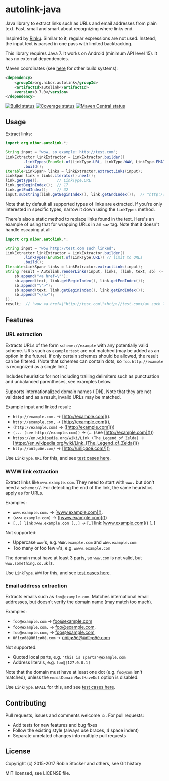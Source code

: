 autolink-java
=============

Java library to extract links such as URLs and email addresses from plain text.
Fast, small and smart about recognizing where links end.

Inspired by [Rinku](https://github.com/vmg/rinku). Similar to it, regular
expressions are not used. Instead, the input text is parsed in one pass with
limited backtracking.

This library requires Java 7. It works on Android (minimum API level 15). It has no external dependencies.

Maven coordinates
(see
[here](https://search.maven.org/#artifactdetails|org.nibor.autolink|autolink|0.7.0|jar)
for other build systems):

```xml
<dependency>
    <groupId>org.nibor.autolink</groupId>
    <artifactId>autolink</artifactId>
    <version>0.7.0</version>
</dependency>
```

[![Build status](https://travis-ci.org/robinst/autolink-java.svg?branch=master)](https://travis-ci.org/robinst/autolink-java)
[![Coverage status](https://coveralls.io/repos/github/robinst/autolink-java/badge.svg?branch=master)](https://coveralls.io/github/robinst/autolink-java?branch=master)
[![Maven Central status](https://img.shields.io/maven-central/v/org.nibor.autolink/autolink.svg)](https://search.maven.org/#search%7Cga%7C1%7Cg%3A%22org.nibor.autolink%22%20AND%20a%3A%22autolink%22)


Usage
-----

Extract links:

```java
import org.nibor.autolink.*;

String input = "wow, so example: http://test.com";
LinkExtractor linkExtractor = LinkExtractor.builder()
        .linkTypes(EnumSet.of(LinkType.URL, LinkType.WWW, LinkType.EMAIL))
        .build();
Iterable<LinkSpan> links = linkExtractor.extractLinks(input);
LinkSpan link = links.iterator().next();
link.getType();        // LinkType.URL
link.getBeginIndex();  // 17
link.getEndIndex();    // 32
input.substring(link.getBeginIndex(), link.getEndIndex());  // "http://test.com"
```

Note that by default all supported types of links are extracted. If
you're only interested in specific types, narrow it down using the
`linkTypes` method.

There's also a static method to replace links found in the text. Here's
an example of using that for wrapping URLs in an `<a>` tag. Note that it
doesn't handle escaping at all:

```java
import org.nibor.autolink.*;

String input = "wow http://test.com such linked";
LinkExtractor linkExtractor = LinkExtractor.builder()
        .linkTypes(EnumSet.of(LinkType.URL)) // limit to URLs
        .build();
Iterable<LinkSpan> links = linkExtractor.extractLinks(input);
String result = Autolink.renderLinks(input, links, (link, text, sb) -> {
    sb.append("<a href=\"");
    sb.append(text, link.getBeginIndex(), link.getEndIndex());
    sb.append("\">");
    sb.append(text, link.getBeginIndex(), link.getEndIndex());
    sb.append("</a>");
});
result;  // "wow <a href=\"http://test.com\">http://test.com</a> such linked"
```

Features
--------

### URL extraction

Extracts URLs of the form `scheme://example` with any potentially valid scheme.
URIs such as `example:test` are not matched (may be added as an option in the
future). If only certain schemes should be allowed, the result can be filtered.
(Note that schemes can contain dots, so `foo.http://example` is recognized as
a single link.)

Includes heuristics for not including trailing delimiters such as punctuation
and unbalanced parentheses, see examples below.

Supports internationalized domain names (IDN). Note that they are not validated
and as a result, invalid URLs may be matched.

Example input and linked result:

* `http://example.com.` → [http://example.com]().
* `http://example.com,` → [http://example.com](),
* `(http://example.com)` → ([http://example.com]())
* `(... (see http://example.com))` → (... (see [http://example.com]()))
* `https://en.wikipedia.org/wiki/Link_(The_Legend_of_Zelda)` →
  [https://en.wikipedia.org/wiki/Link_(The_Legend_of_Zelda)]()
* `http://üñîçøðé.com/` → [http://üñîçøðé.com/]()

Use `LinkType.URL` for this, and see [test
cases here](src/test/java/org/nibor/autolink/AutolinkUrlTest.java).

### WWW link extraction

Extract links like `www.example.com`. They need to start with `www.` but
don't need a `scheme://`. For detecting the end of the link, the same
heuristics apply as for URLs.

Examples:

* `www.example.com.` → [www.example.com]().
* `(www.example.com)` → ([www.example.com]())
* `[..] link:www.example.com [..]` → \[..\] link:[www.example.com]() \[..\]

Not supported:

* Uppercase `www`'s, e.g. `WWW.example.com` and `wWw.example.com`
* Too many or too few `w`'s, e.g. `wwww.example.com`

The domain must have at least 3 parts, so `www.com` is not valid, but `www.something.co.uk` is.

Use `LinkType.WWW` for this, and see [test
cases here](src/test/java/org/nibor/autolink/AutolinkWwwTest.java).

### Email address extraction

Extracts emails such as `foo@example.com`. Matches international email
addresses, but doesn't verify the domain name (may match too much).

Examples:

* `foo@example.com` → [foo@example.com]()
* `foo@example.com.` → [foo@example.com]().
* `foo@example.com,` → [foo@example.com](),
* `üñîçøðé@üñîçøðé.com` → [üñîçøðé@üñîçøðé.com]()

Not supported:

* Quoted local parts, e.g. `"this is sparta"@example.com`
* Address literals, e.g. `foo@[127.0.0.1]`

Note that the domain must have at least one dot (e.g. `foo@com` isn't
matched), unless the `emailDomainMustHaveDot` option is disabled.

Use `LinkType.EMAIL` for this, and see [test cases
here](src/test/java/org/nibor/autolink/AutolinkEmailTest.java).

Contributing
------------

Pull requests, issues and comments welcome ☺. For pull requests:

* Add tests for new features and bug fixes
* Follow the existing style (always use braces, 4 space indent)
* Separate unrelated changes into multiple pull requests

License
-------

Copyright (c) 2015-2017 Robin Stocker and others, see Git history

MIT licensed, see LICENSE file.

